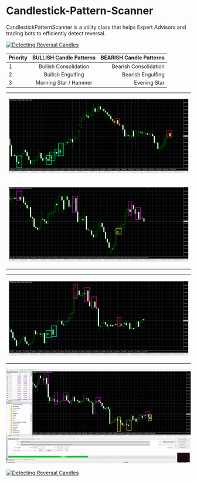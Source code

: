 # Candlestick-Pattern-Scanner
CandlestickPatternScanner is a utility class that helps Expert Advisors and trading bots to efficiently detect reversal.

<p align="left" dir="auto">
  <a target="_blank" rel="noopener noreferrer" href="/cps-1-31-deeppink-aqua-gif.gif">
    <img src="/img/cps-1-31-deeppink-aqua-gif.gif" alt="Detecting Reversal Candles">
  </a>
</p>

| Priority | BULLISH Candle Patterns | BEARISH Candle Patterns |
| :---         |     :---:      |          ---: |
| 1   | Bullish Consolidation     | Bearish Consolidation    |
| 2     | Bullish Engulfing       | Bearish Engulfing      |
| 3     | Morning Star / Hammer       | Evening Star      |


<table cellspacing="5" border="0">
      <tr>
        <td>
          <p align="center" dir="auto">
            <a target="_blank" rel="noopener noreferrer" href="/img/candle-patterns-red-green-v1.PNG">
              <img src="/img/candle-patterns-red-green-v1.PNG" alt="Goal Getter Add New Goal">
            </a>
          </p>
        </td>
      </tr>
      <tr>
        <td>
          <p align="center" dir="auto">
            <a target="_blank" rel="noopener noreferrer" href="/img/candle-patterns-magenta-gold-v1.PNG">
              <img src="/img/candle-patterns-magenta-gold-v1.PNG" alt="Goal Getter Add New Goal">
            </a>
          </p>
        </td>
      </tr>
</table>
<table cellspacing="5" border="0">
      <tr>
        <td>
          <p align="center" dir="auto">
            <a target="_blank" rel="noopener noreferrer" href="/img/candle-patterns-deeppink-aqua-v1.PNG">
              <img src="/img/candle-patterns-deeppink-aqua-v1.PNG" alt="Goal Getter Add New Goal">
            </a>
          </p>
        </td>
      </tr>
</table>
  


<p align="left" dir="auto">
  <a target="_blank" rel="noopener noreferrer" href="/cps-2-62-magenta-gold-gif.gif">
    <img src="/img/cps-2-62-magenta-gold-gif.gif" alt="Detecting Reversal Candles">
  </a>
</p>

<p align="left" dir="auto">
  <a target="_blank" rel="noopener noreferrer" href="/cps-1-deeppink-aqua-gif.gif">
    <img src="/img/cps-1-deeppink-aqua-gif.gif" alt="Detecting Reversal Candles">
  </a>
</p>
